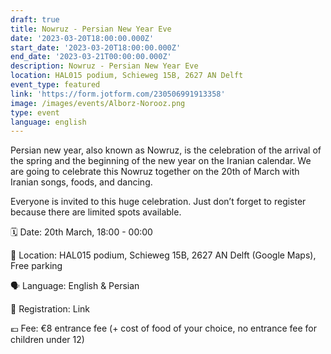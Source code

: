 ```yaml
---
draft: true
title: Nowruz - Persian New Year Eve
date: '2023-03-20T18:00:00.000Z'
start_date: '2023-03-20T18:00:00.000Z'
end_date: '2023-03-21T00:00:00.000Z'
description: Nowruz - Persian New Year Eve
location: HAL015 podium, Schieweg 15B, 2627 AN Delft
event_type: featured
link: 'https://form.jotform.com/230506991913358'
image: /images/events/Alborz-Norooz.png
type: event
language: english
---
```

Persian new year, also known as Nowruz, is the celebration of the arrival of the spring and the beginning of the new year on the Iranian calendar. We are going to celebrate this Nowruz together on the 20th of March with Iranian songs, foods, and dancing.

Everyone is invited to this huge celebration. Just don’t forget to register because there are limited spots available.

🗓️ Date: 20th March, 18:00 - 00:00

📍 Location: HAL015 podium, Schieweg 15B, 2627 AN Delft (Google Maps), Free parking

🗣️ Language: English & Persian

📝 Registration: Link 

💶 Fee: €8 entrance fee (+ cost of food of your choice, no entrance fee for children under 12)

